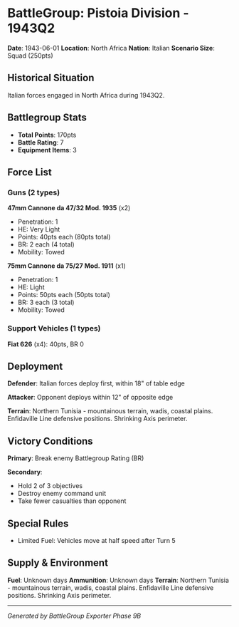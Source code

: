 # BattleGroup: Pistoia Division - 1943Q2

**Date**: 1943-06-01
**Location**: North Africa
**Nation**: Italian
**Scenario Size**: Squad (250pts)

## Historical Situation

Italian forces engaged in North Africa during 1943Q2.

## Battlegroup Stats

- **Total Points**: 170pts
- **Battle Rating**: 7
- **Equipment Items**: 3

## Force List

### Guns (2 types)

**47mm Cannone da 47/32 Mod. 1935** (x2)
- Penetration: 1
- HE: Very Light
- Points: 40pts each (80pts total)
- BR: 2 each (4 total)
- Mobility: Towed

**75mm Cannone da 75/27 Mod. 1911** (x1)
- Penetration: 1
- HE: Light
- Points: 50pts each (50pts total)
- BR: 3 each (3 total)
- Mobility: Towed

### Support Vehicles (1 types)

**Fiat 626** (x4): 40pts, BR 0

## Deployment

**Defender**: Italian forces deploy first, within 18" of table edge

**Attacker**: Opponent deploys within 12" of opposite edge

**Terrain**: Northern Tunisia - mountainous terrain, wadis, coastal plains. Enfidaville Line defensive positions. Shrinking Axis perimeter.

## Victory Conditions

**Primary**: Break enemy Battlegroup Rating (BR)

**Secondary**:
- Hold 2 of 3 objectives
- Destroy enemy command unit
- Take fewer casualties than opponent

## Special Rules

- Limited Fuel: Vehicles move at half speed after Turn 5

## Supply & Environment

**Fuel**: Unknown days
**Ammunition**: Unknown days
**Terrain**: Northern Tunisia - mountainous terrain, wadis, coastal plains. Enfidaville Line defensive positions. Shrinking Axis perimeter.

---

*Generated by BattleGroup Exporter Phase 9B*
